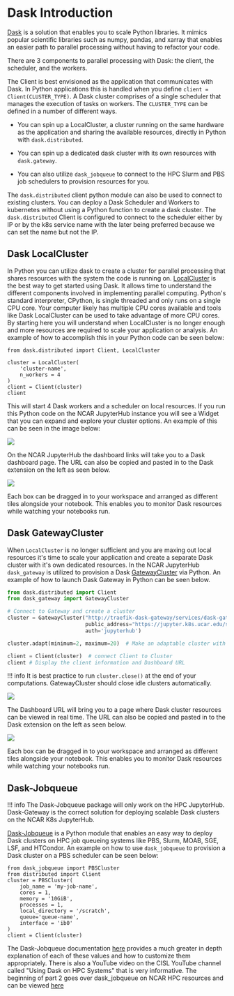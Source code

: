 # Dask Introduction

[Dask](https://www.dask.org/) is a solution that enables you to scale Python libraries. It mimics popular scientific libraries such as numpy, pandas, and xarray that enables an easier path to parallel processing without having to refactor your code. 

There are 3 components to parallel processing with Dask: the client, the scheduler, and the workers. 

The Client is best envisioned as the application that communicates with Dask. In Python applications this is handled when you define `client = Client(CLUSTER_TYPE)`. A Dask cluster comprises of a single scheduler that manages the execution of tasks on workers. The `CLUSTER_TYPE` can be defined in a number of different ways.

- You can spin up a LocalCluster, a cluster running on the same hardware as the application and sharing the available resources, directly in Python with `dask.distributed`. 

- You can spin up a dedicated dask cluster with its own resources with `dask.gateway`. 

- You can also utilize `dask_jobqueue` to connect to the HPC Slurm and PBS job schedulers to provision resources for you.

The `dask.distributed` client python module can also be used to connect to existing clusters. You can deploy a Dask Scheduler and Workers to kubernetes without using a Python function to create a dask cluster. The `dask.distributed` Client is configured to connect to the scheduler either by IP or by the k8s service name with the later being preferred because we can set the name but not the IP.     

## Dask LocalCluster

In Python you can utilize dask to create a cluster for parallel processing that shares resources with the system the code is running on. [LocalCluster](https://docs.dask.org/en/stable/deploying-python.html#localcluster) is the best way to get started using Dask. It allows time to understand the different components involved in implementing parallel computing. Python's standard interpreter, CPython, is single threaded and only runs on a single CPU core. Your computer likely has multiple CPU cores available and tools like Dask LocalCluster can be used to take advantage of more CPU cores. By starting here you will understand when LocalCluster is no longer enough and more resources are required to scale your application or analysis. An example of how to accomplish this in your Python code can be seen below:

```
from dask.distributed import Client, LocalCluster

cluster = LocalCluster(
    'cluster-name',
    n_workers = 4
)
client = Client(cluster)
client
```

This will start 4 Dask workers and a scheduler on local resources. If you run this Python code on the NCAR JupyterHub instance you will see a Widget that you can expand and explore your cluster options. An example of this can be seen in the image below:

<img src="../../../media/dask/dask-local.png"/>

On the NCAR JupyterHub the dashboard links will take you to a Dask dashboard page. The URL can also be copied and pasted in to the Dask extension on the left as seen below.

<img src="../../../media/dask/dask-extension.png">

Each box can be dragged in to your workspace and arranged as different tiles alongside your notebook. This enables you to monitor Dask resources while watching your notebooks run. 

## Dask GatewayCluster

When `LocalCluster` is no longer sufficient and you are maxing out local resources it's time to scale your application and create a separate Dask cluster with it's own dedicated resources. In the NCAR JupyterHub `dask_gateway` is utilized to provision a Dask [GatewayCluster](https://gateway.dask.org/api-client.html#gatewaycluster) via Python. An example of how to launch Dask Gateway in Python can be seen below.

```python
from dask.distributed import Client
from dask_gateway import GatewayCluster

# Connect to Gateway and create a cluster
cluster = GatewayCluster("http://traefik-dask-gateway/services/dask-gateway/", 
                         public_address="https://jupyter.k8s.ucar.edu/services/dask-gateway/", 
                         auth='jupyterhub')  

cluster.adapt(minimum=2, maximum=20)  # Make an adaptable cluster with a min and max number of workers

client = Client(cluster)  # connect Client to Cluster
client # Display the client information and Dashboard URL
```

!!! info
    It is best practice to run `cluster.close()` at the end of your computations. GatewayCluster should close idle clusters automatically.


<img src="../../../media/dask/dask-gw-client.png">

The Dashboard URL will bring you to a page where Dask cluster resources can be viewed in real time. The URL can also be copied and pasted in to the Dask extension on the left as seen below.

<img src="../../../media/dask/dask-extension.png">

Each box can be dragged in to your workspace and arranged as different tiles alongside your notebook. This enables you to monitor Dask resources while watching your notebooks run. 

## Dask-Jobqueue

!!! info
The Dask-Jobqueue package will only work on the HPC JupyterHub. Dask-Gateway is the correct solution for deploying scalable Dask clusters on the NCAR K8s JupyterHub.

[Dask-Jobqueue](https://jobqueue.dask.org/en/latest/) is a Python module that enables an easy way to deploy Dask clusters on HPC job queueing systems like PBS, Slurm, MOAB, SGE, LSF, and HTCondor. An example on how to use `dask_jobqueue` to provision a Dask cluster on a PBS scheduler can be seen below:

```
from dask_jobqueue import PBSCluster
from distributed import Client
cluster = PBSCluster(
    job_name = 'my-job-name',
    cores = 1,
    memory = '10GiB',
    processes = 1,
    local_directory = '/scratch',
    queue='queue-name',
    interface = 'ib0'
)
client = Client(cluster)
```

The Dask-Jobqueue documentation [here](https://jobqueue.dask.org/en/latest/configuration-setup.html) provides a much greater in depth explanation of each of these values and how to customize them appropriately. There is also a YouTube video on the CISL YouTube channel called "Using Dask on HPC Systems" that is very informative. The beginning of part 2 goes over dask_jobqueue on NCAR HPC resources and can be viewed [here](https://www.youtube.com/watch?v=E4utSzWgJEo) 

